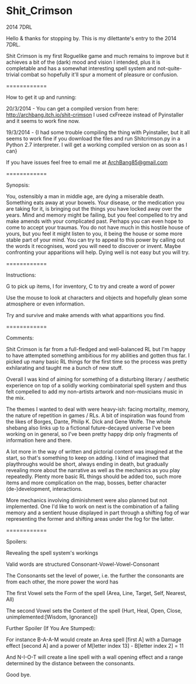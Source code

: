 Shit_Crimson
============

2014 7DRL

Hello & thanks for stopping by. This is my dilettante's entry to the 2014 7DRL. 

Shit Crimson is my first Roguelike game and much remains to improve but it achieves a bit of the (dark) mood and vision I intended, plus it is completable and has a somewhat interesting spell system and not-quite-trivial combat so hopefully it'll spur a moment of pleasure or confusion. 

============

How to get it up and running:

20/3/2014 - You can get a compiled version from here: http://archbang.itch.io/shit-crimson I used cxFreeze instead of Pyinstaller and it seems to work fine now.

19/3/2014 - {I had some trouble compiling the thing with Pyinstaller, but it all seems to work fine if you download the files and run Shitcrimson.py in a Python 2.7 interpreter. I will get a working compiled version on as soon as I can} 

If you have issues feel free to email me at ArchBang85@gmail.com

============

Synopsis:

You, ostensibly a man in middle age, are dying a miserable death. Something eats away at your bowels. 
Your disease, or the medication you are taking for it, is bringing out the things you have locked away 
over the years. Mind and memory might be failing, but you feel compelled to try and make amends with your complicated past. Perhaps you can even hope to come to accept your traumas. You do not have much in this hostile house of yours, but you feel it might listen to you, it being the house or some more stable part of your mind. You can try to appeal to this
power by calling out the words it recognises, word you will need to discover or invent. Maybe confronting your 
apparitions will help. Dying well is not easy but you will try.

============

Instructions:

G to pick up items, I for inventory, C to try and create a word of power

Use the mouse to look at characters and objects and hopefully glean some atmosphere or even information.

Try and survive and make amends with what apparitions you find.

============

Comments:

Shit Crimson is far from a full-fledged and well-balanced RL but I'm happy to have attempted something ambitious for my abilities and gotten thus far. I picked up many basic RL things for the first time so the process was pretty exhilarating and taught me a bunch of new stuff.

Overall I was kind of aiming for something of a disturbing literary / aesthetic experience on top of a solidly working combinatorial spell system and thus felt compelled to add my non-artists artwork and non-musicians music in the mix.

The themes I wanted to deal with were heavy-ish: facing mortality, memory, the nature of repetition in games / RLs. A bit of inspiration was found from the likes of Borges, Dante, Philip K. Dick and Gene Wolfe. The whole shebang also links up to a fictional future-decayed universe I've been working on in general, so I've been pretty happy drip only fragments of information here and there.

A lot more in the way of written and pictorial content was imagined at the start, so that's something to keep on adding. I kind of imagined that playthroughs would be short, always ending in death, but gradually revealing more about the narrative as well as the mechanics as you play repeatedly. Plenty more basic RL things should be added too, such more items and more complication on the map, bosses, better character (de-)development, interactions.

More mechanics involving diminishment were also planned but not implemented. One I'd like to work on next is the combination of a failing memory and a sentient house displayed in part through a shifting fog of war representing the former and shifting areas under the fog for the latter. 

============

Spoilers:









Revealing the spell system's workings

Valid words are structured Consonant-Vowel-Vowel-Consonant
        
The Consonants set the level of power, i.e. the further the consonants are from each other, the more power the word has

The first Vowel sets the Form of the spell (Area, Line, Target, Self, Nearest, All)
      
The second Vowel sets the Content of the spell (Hurt, Heal, Open, Close, unimplemented:[Wisdom, Ignorance])

Further Spoiler (If You Are Stumped):

For instance B-A-A-M would create an Area spell [first A] with a Damage effect [second A] and a power of M[letter index 13] - B[letter index 2] = 11

And N-I-O-T will create a line spell with a wall opening effect and a range determined by the distance between the consonants.

Good bye.
